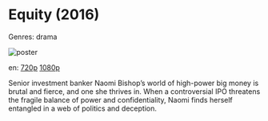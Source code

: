 # Equity (2016)

Genres: drama

![poster](http://image.tmdb.org/t/p/w500/7SoNk9wZ20Icyyk1vJAZRqAxeRQ.jpg)

en:
  [720p](magnet:?xt=urn:btih:42A9BEFC0CDA64BD5DDF5ABCFB0AE90E622F63D3&tr=udp://glotorrents.pw:6969/announce&tr=udp://tracker.opentrackr.org:1337/announce&tr=udp://torrent.gresille.org:80/announce&tr=udp://tracker.openbittorrent.com:80&tr=udp://tracker.coppersurfer.tk:6969&tr=udp://tracker.leechers-paradise.org:6969&tr=udp://p4p.arenabg.ch:1337&tr=udp://tracker.internetwarriors.net:1337)
  [1080p](magnet:?xt=urn:btih:AB416D7BA8176BD8D3BEC7CC97D6794EE56879F7&tr=udp://glotorrents.pw:6969/announce&tr=udp://tracker.opentrackr.org:1337/announce&tr=udp://torrent.gresille.org:80/announce&tr=udp://tracker.openbittorrent.com:80&tr=udp://tracker.coppersurfer.tk:6969&tr=udp://tracker.leechers-paradise.org:6969&tr=udp://p4p.arenabg.ch:1337&tr=udp://tracker.internetwarriors.net:1337)
  


Senior investment banker Naomi Bishop’s world of high-power big money is brutal and fierce, and one she thrives in. When a controversial IPO threatens the fragile balance of power and confidentiality, Naomi finds herself entangled in a web of politics and deception.